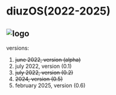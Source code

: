# diuzOS(2022-2025)
![logo](https://github.com/multiverse1999/diuzOS/assets/77222329/77628753-ae0b-43f0-81b0-78ffae5be907)
---
versions:
1) ~~june 2022, version (alpha)~~
2) july 2022, version (0.1)
3) ~~july 2022, version (0.2)~~
4) ~~2024, version (0.5)~~
5) february 2025, version (0.6)
